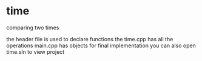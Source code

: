 # time
comparing two times

the header file is used to declare functions
the time.cpp has all the operations
main.cpp has objects for final implementation
you can also open time.sln to view project
